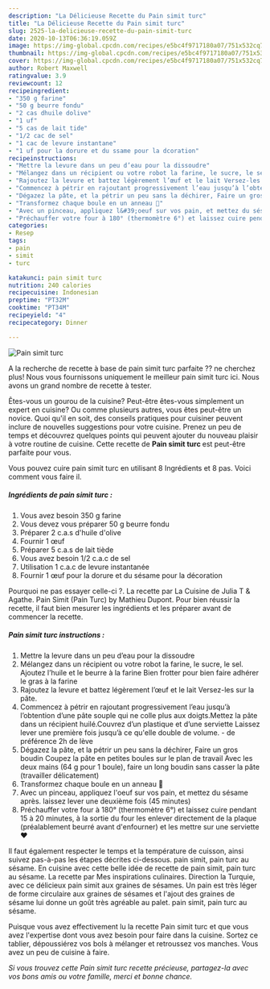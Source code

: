 ```yaml
---
description: "La Délicieuse Recette du Pain simit turc"
title: "La Délicieuse Recette du Pain simit turc"
slug: 2525-la-delicieuse-recette-du-pain-simit-turc
date: 2020-10-13T06:36:19.059Z
image: https://img-global.cpcdn.com/recipes/e5bc4f9717180a07/751x532cq70/pain-simit-turc-photo-principale-de-la-recette.jpg
thumbnail: https://img-global.cpcdn.com/recipes/e5bc4f9717180a07/751x532cq70/pain-simit-turc-photo-principale-de-la-recette.jpg
cover: https://img-global.cpcdn.com/recipes/e5bc4f9717180a07/751x532cq70/pain-simit-turc-photo-principale-de-la-recette.jpg
author: Robert Maxwell
ratingvalue: 3.9
reviewcount: 12
recipeingredient:
- "350 g farine"
- "50 g beurre fondu"
- "2 cas dhuile dolive"
- "1 uf"
- "5 cas de lait tide"
- "1/2 cac de sel"
- "1 cac de levure instantane"
- "1 uf pour la dorure et du ssame pour la dcoration"
recipeinstructions:
- "Mettre la levure dans un peu d’eau pour la dissoudre"
- "Mélangez dans un récipient ou votre robot la farine, le sucre, le sel. Ajoutez l’huile et le beurre à la farine Bien frotter pour bien faire adhérer le gras à la farine"
- "Rajoutez la levure et battez légèrement l’œuf et le lait Versez-les sur la pâte."
- "Commencez à pétrir en rajoutant progressivement l’eau jusqu’à l’obtention d’une pâte souple qui ne colle plus aux doigts.Mettez la pâte dans un récipient huilé.Couvrez d’un plastique et d’une serviette Laissez lever une première fois jusqu’à ce qu&#39;elle double de volume. de préférence 2h de lève"
- "Dégazez la pâte, et la pétrir un peu sans la déchirer, Faire un gros boudin Coupez la pâte en petites boules sur le plan de travail Avec les deux mains (64 g pour 1 boule), faire un long boudin sans casser la pâte (travailler délicatement)"
- "Transformez chaque boule en un anneau 🤤"
- "Avec un pinceau, appliquez l&#39;oeuf sur vos pain, et mettez du sésame après. laissez lever une deuxième fois (45 minutes)"
- "Préchauffer votre four à 180° (thermomètre 6°) et laissez cuire pendant 15 à 20 minutes, à la sortie du four les enlever directement de la plaque (préalablement beurré avant d&#39;enfourner) et les mettre sur une serviette ❤"
categories:
- Resep
tags:
- pain
- simit
- turc

katakunci: pain simit turc 
nutrition: 240 calories
recipecuisine: Indonesian
preptime: "PT32M"
cooktime: "PT34M"
recipeyield: "4"
recipecategory: Dinner

---
```



![Pain simit turc](https://img-global.cpcdn.com/recipes/e5bc4f9717180a07/751x532cq70/pain-simit-turc-photo-principale-de-la-recette.jpg)

A la recherche de recette à base de pain simit turc parfaite ?? ne cherchez plus! Nous vous fournissons uniquement le meilleur pain simit turc ici. Nous avons un grand nombre de recette à tester.

Êtes-vous un gourou de la cuisine? Peut-être êtes-vous simplement un expert en cuisine? Ou comme plusieurs autres, vous êtes peut-être un novice. Quoi qu'il en soit, des conseils pratiques pour cuisiner peuvent inclure de nouvelles suggestions pour votre cuisine. Prenez un peu de temps et découvrez quelques points qui peuvent ajouter du nouveau plaisir à votre routine de cuisine. Cette recette de <strong> Pain simit turc </strong> est peut-être parfaite pour vous.

<!--inarticleads1-->

Vous pouvez cuire pain simit turc en utilisant 8 Ingrédients et 8 pas. Voici comment vous faire il.

##### Ingrédients de pain simit turc :

1. Vous avez besoin 350 g farine
1. Vous devez vous préparer 50 g beurre fondu
1. Préparer 2 c.a.s d&#39;huile d&#39;olive
1. Fournir 1 œuf
1. Préparer 5 c.a.s de lait tiède
1. Vous avez besoin 1/2 c.a.c de sel
1. Utilisation 1 c.a.c de levure instantanée
1. Fournir 1 œuf pour la dorure et du sésame pour la décoration


Pourquoi ne pas essayer celle-ci ?. La recette par La Cuisine de Julia T &amp; Agathe. Pain Simit (Pain Turc) by Mathieu Dupont. Pour bien réussir la recette, il faut bien mesurer les ingrédients et les préparer avant de commencer la recette. 

<!--inarticleads2-->

##### Pain simit turc instructions :

1. Mettre la levure dans un peu d’eau pour la dissoudre
1. Mélangez dans un récipient ou votre robot la farine, le sucre, le sel. Ajoutez l’huile et le beurre à la farine Bien frotter pour bien faire adhérer le gras à la farine
1. Rajoutez la levure et battez légèrement l’œuf et le lait Versez-les sur la pâte.
1. Commencez à pétrir en rajoutant progressivement l’eau jusqu’à l’obtention d’une pâte souple qui ne colle plus aux doigts.Mettez la pâte dans un récipient huilé.Couvrez d’un plastique et d’une serviette Laissez lever une première fois jusqu’à ce qu&#39;elle double de volume. - de préférence 2h de lève
1. Dégazez la pâte, et la pétrir un peu sans la déchirer, Faire un gros boudin Coupez la pâte en petites boules sur le plan de travail Avec les deux mains (64 g pour 1 boule), faire un long boudin sans casser la pâte (travailler délicatement)
1. Transformez chaque boule en un anneau 🤤
1. Avec un pinceau, appliquez l&#39;oeuf sur vos pain, et mettez du sésame après. laissez lever une deuxième fois (45 minutes)
1. Préchauffer votre four à 180° (thermomètre 6°) et laissez cuire pendant 15 à 20 minutes, à la sortie du four les enlever directement de la plaque (préalablement beurré avant d&#39;enfourner) et les mettre sur une serviette ❤


Il faut également respecter le temps et la température de cuisson, ainsi suivez pas-à-pas les étapes décrites ci-dessous. pain simit, pain turc au sésame. En cuisine avec cette belle idée de recette de pain simit, pain turc au sésame. La recette par Mes inspirations culinaires. Direction la Turquie, avec ce délicieux pain simit aux graines de sésames. Un pain est très léger de forme circulaire aux graines de sésames et l&#39;ajout des graines de sésame lui donne un goût très agréable au palet. pain simit, pain turc au sésame. 

<!--inarticleads1-->

<p>
Puisque vous avez effectivement lu la recette Pain simit turc et que vous avez l'expertise dont vous avez besoin pour faire dans la cuisine. Sortez ce tablier, dépoussiérez vos bols à mélanger et retroussez vos manches. Vous avez un peu de cuisine à faire.
</p>

<p>
<i>Si vous trouvez cette Pain simit turc recette précieuse, partagez-la avec vos bons amis ou votre famille, merci et bonne chance.</i>
</p>
